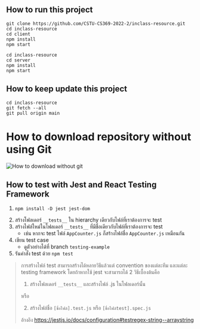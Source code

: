 ## How to run this project

```
git clone https://github.com/CSTU-CS369-2022-2/inclass-resource.git
cd inclass-resource
cd client
npm install
npm start
```

```
cd inclass-resource
cd server
npm install
npm start
```

## How to keep update this project
```
cd inclass-resource
git fetch --all
git pull origin main
```

# How to download repository without using Git
![How to download without git](public/how-to-download-without-git.png)


## How to test with Jest and React Testing Framework

1. 
	```
	npm install -D jest jest-dom
	```
1. สร้างโฟลเดอร์ `__tests__` ใน hierarchy เดียวกับไฟล์ที่เราต้องการจะ test
1. สร้างไฟล์ใหม่ในโฟลเดอร์ `__tests__` ที่มีชื่อเดียวกับไฟล์ที่เราต้องการจะ test 
   - เช่น หากจะ test ไฟล์ `AppCounter.js` ก็สร้างไฟล์ชื่อ `AppCounter.js` เหมือนกัน
2. เขียน test case
   - ดูตัวอย่างได้ที่ branch `testing-example`
3. รันคำสั่ง test ด้วย `npm test`

> การสร้างไฟล์ test สามารถสร้างได้หลายวิธีแล้วแต่ convention ของแต่ละทีม และแต่ละ testing framework โดยถ้าหากใช้ jest จะสามารถได้ 2 วิธีเบื้องต้นคือ
>
> 1.  สร้างโฟลเดอร์ `__tests__` และสร้างไฟล์ .js ในโฟลเดอร์นั้น
> 
> หรือ
> 
> 2. สร้างไฟล์ชื่อ `[ชื่อไฟล์].test.js` หรือ `[ชื่อไฟล์test].spec.js`
> 
> อ้างอิง https://jestjs.io/docs/configuration#testregex-string--arraystring
